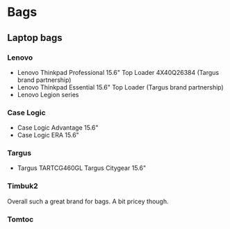 # Bags

## Laptop bags

### Lenovo

- Lenovo Thinkpad Professional 15.6" Top Loader 4X40Q26384 (Targus brand partnership)
- Lenovo Thinkpad Essential 15.6" Top Loader (Targus brand partnership)
- Lenovo Legion series

### Case Logic

- Case Logic Advantage 15.6"
- Case Logic ERA 15.6"

### Targus

- Targus TARTCG460GL Targus Citygear 15.6"

### Timbuk2

Overall such a great brand for bags. A bit pricey though.

### Tomtoc
